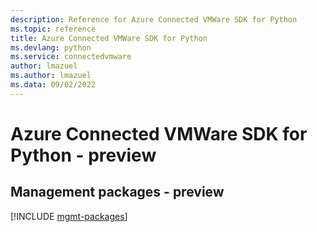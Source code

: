 ```yaml
---
description: Reference for Azure Connected VMWare SDK for Python
ms.topic: reference
title: Azure Connected VMWare SDK for Python
ms.devlang: python
ms.service: connectedvmware
author: lmazuel
ms.author: lmazuel
ms.data: 09/02/2022
---
```

# Azure Connected VMWare SDK for Python - preview

## Management packages - preview
[!INCLUDE [mgmt-packages](connected-vmware-mgmt-index.md)]